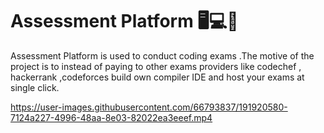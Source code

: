 # Assessment Platform 🖥️💻️📄️
Assessment Platform is used to conduct coding exams .The motive of the project is to instead of paying to other exams providers like codechef , hackerrank ,codeforces build own compiler IDE and host your exams at single click.


https://user-images.githubusercontent.com/66793837/191920580-7124a227-4996-48aa-8e03-82022ea3eeef.mp4
